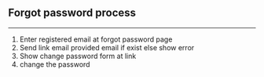 ## Forgot password process
-------------------------
1.  Enter registered email at forgot password page
2.  Send link email provided email if exist else show error
3.  Show change password form at link
4.  change the password